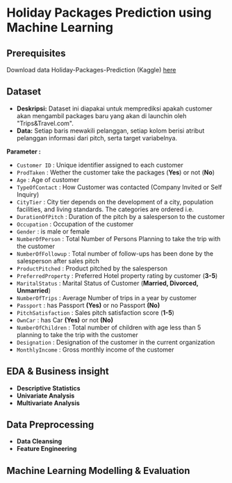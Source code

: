# Holiday Packages Prediction using Machine Learning


## Prerequisites

Download data Holiday-Packages-Prediction (Kaggle) [here](https://www.kaggle.com/datasets/susant4learning/holiday-package-purchase-prediction)


## Dataset

- **Deskripsi:**
    Dataset ini diapakai untuk memprediksi apakah customer akan mengambil packages baru yang akan di launchin oleh "Trips&Travel.com".
- **Data:**
    Setiap baris mewakili pelanggan, setiap kolom berisi atribut pelanggan
    informasi dari pitch, serta target variabelnya.

**Parameter :**

- `Customer ID` : Unique identifier assigned to each customer
- `ProdTaken` : Wether the customer take the packages (**Yes**) or not (**No**)
- `Age` : Age of customer
- `TypeOfContact` : How Customer was contacted (Company Invited or Self Inquiry)
- `CityTier` : City tier depends on the development of a city, population facilities, and living standards. The categories are ordered i.e.
- `DurationOfPitch` : Duration of the pitch by a salesperson to the customer
- `Occupation` : Occupation of the customer
- `Gender` : is male or female
- `NumberOfPerson` : Total Number of Persons Planning to take the trip with the customer
- `NumberOfFollowup` : Total number of follow-ups has been done by the salesperson after sales pitch
- `ProductPitched` : Product pitched by the salesperson
- `PreferredProperty` : Preferred Hotel property rating by customer (**3-5**)
- `MaritalStatus` : Marital Status of Customer (**Married, Divorced, Unmarried**)
- `NumberOfTrips` : Average Number of trips in a year by customer
- `Passport` : has Passport **(Yes)** or no Passport **(No)**
- `PitchSatisfaction` : Sales pitch satisfaction score (**1-5**)
- `OwnCar` : has Car **(Yes)** or not **(No)**
- `NumberOfChildren` : Total number of children with age less than 5 planning to take the trip with the customer
- `Designation` : Designation of the customer in the current organization
- `MonthlyIncome` : Gross monthly income of the customer 

## EDA & Business insight

- **Descriptive Statistics**
- **Univariate Analysis**
- **Multivariate Analysis**

## Data Preprocessing

- **Data Cleansing**
- **Feature Engineering**

## Machine Learning Modelling & Evaluation


